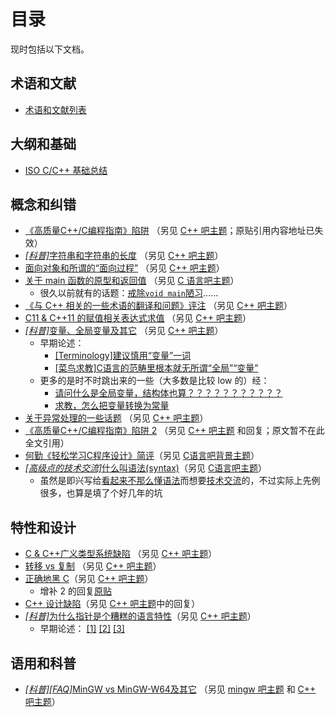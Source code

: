 ﻿# 目录

现时包括以下文档。

## 术语和文献

* [术语和文献列表](terms-and-bibliography.md)

## 大纲和基础

* [ISO C/C++ 基础总结](c-cpp-fundamental.md)

## 概念和纠错

* [《高质量C++/C编程指南》陷阱](high-quality-c-cpp-programing-guide-trap.md) （另见 [C++ 吧主题](http://tieba.baidu.com/p/1051426693)；原贴引用内容地址已失效）
* [_[科普]_&#8203;字符串和字符串的长度](string-and-string-length.md) （另见 [C++ 吧主题](http://tieba.baidu.com/p/1758580031)）
* [面向对象和所谓的“面向过程”](OO-and-procedural-oriented-mist.md) （另见 [C++ 吧主题](http://tieba.baidu.com/p/1912906851)）
* [关于 main 函数的原型和返回值](main-function.md) （另见 [C 语言吧主题](http://tieba.baidu.com/p/1969958655)）
	* 很久以前就有的话题：[戒除`void main`陋习](http://tieba.baidu.com/p/40625459)……
* [《与 C++ 相关的一些术语的翻译和问题》评注](cpp-term-translation-comment.md) （另见 [C++ 吧主题](http://tieba.baidu.com/p/2070464220)）
* [C11 & C++11 的赋值相关表达式求值](c11-cpp11-assignment.md) （另见 [C++ 吧主题](http://tieba.baidu.com/p/2091426198)）
* [_[科普]_&#8203;变量、全局变量及其它](variables.md) （另见 [C++ 吧主题](http://tieba.baidu.com/p/2126721044)）
	* 早期论述：
		* [[Terminology]建议慎用“变量”一词](http://tieba.baidu.com/p/1316351174)
		* [[菜鸟求教]C语言的范畴里根本就无所谓“全局”“变量”](http://tieba.baidu.com/p/2111194416)
	* 更多的是时不时跳出来的一些（大多数是比较 low 的）经：
		* [请问什么是全局变量，结构体也算？？？？？？？？？？？](http://tieba.baidu.com/p/3884720952)
		* [求教，怎么把变量转换为常量](http://tieba.baidu.com/p/3962027836)
* [关于异常处理的一些话题](cpp-exceptions.md) （另见 [C++ 吧主题](http://tieba.baidu.com/p/2201116330)）
* [《高质量C++/C编程指南》陷阱 2](high-quality-c-cpp-programing-guide-trap-2.md) （另见 [C++ 吧主题](http://tieba.baidu.com/p/2262386913) 和回复；原文暂不在此全文引用）
* [何勤《轻松学习C程序设计》简评](learning-c-programing-note.md)（另见 [C语言吧背景主题](http://tieba.baidu.com/p/2621752149)）
* [_[高级点的技术交流]_&#8203;什么叫语法(syntax)](what-is-syntax.md)（另见 [C语言吧主题](http://tieba.baidu.com/p/3863321148)）
	* 虽然是即兴写给[看起来不那么懂语法](http://tieba.baidu.com/p/3835122876)而想要[技术交流](http://tieba.baidu.com/p/3829012515)的，不过实际上先例很多，也算是填了个好几年的坑

## 特性和设计

* [C & C++广义类型系统缺陷](c-cpp-generic-type-system-defect.md) （另见 [C++ 吧主题](http://tieba.baidu.com/p/2272468675)）
* [转移 vs 复制](move-vs-copy.md) （另见 [C++ 吧主题](http://tieba.baidu.com/p/2403773958)）
* [正确地黑 C](c-wrongs.md)（另见 [C++ 吧主题](http://tieba.baidu.com/p/3190068223)）
	* 增补 2 的回复[原贴](http://tieba.baidu.com/p/3221787295)
* [C++ 设计缺陷](cpp-design-defect.md)（另见 [C++ 吧主题](http://tieba.baidu.com/p/3202116449)中的回复）
* [_[科普]_&#8203;为什么指针是个糟糕的语言特性](why-is-pointer-awful.md)（另见 [C++ 吧主题](http://tieba.baidu.com/p/3993456389)）
	* 早期论述： [[1]](http://tieba.baidu.com/f?ct=335675392&tn=baiduPostBrowser&z=3605563618&sc=64936372503#64936372503) [[2]](http://tieba.baidu.com/f?ct=335675392&tn=baiduPostBrowser&z=3605563618&sc=64963805240#64963805240) [[3]](http://tieba.baidu.com/p/3615289496?pn=2)
	
## 语用和科普

* [_[科普]_&#8203;_[FAQ]_&#8203;MinGW vs MinGW-W64及其它](mingw-vs-mingw-v64.md) （另见 [mingw 吧主题](http://tieba.baidu.com/p/3186232510) 和 [C++ 吧主题](http://tieba.baidu.com/p/3186234212)）

